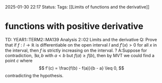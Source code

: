 2025-01-30 22:17
Status: 
Tags: [[Limits of functions and the derivative]]
# functions with positive derivative

TD: YEAR1::TERM2::MA139 Analysis 2::02 Limits and the derivative
Q: Prove that if $f: I \to \mathbb{R}$ is differentiable on the open interval $I$ and $f'(x) > 0$ for all $x$ in the interval, then $f$ is strictly increasing on the interval.
?
A:Suppose for contradiction, $\exists a,b$ with $a < b$ but $f(a) \geq f(b)$, then by MVT we could find a point $c$ where
$$
f'(c) = \frac{f(b) - f(a)}{b - a} \leq 0,
$$
contradicting the hypothesis.
<!--ID: 1738275542431-->
